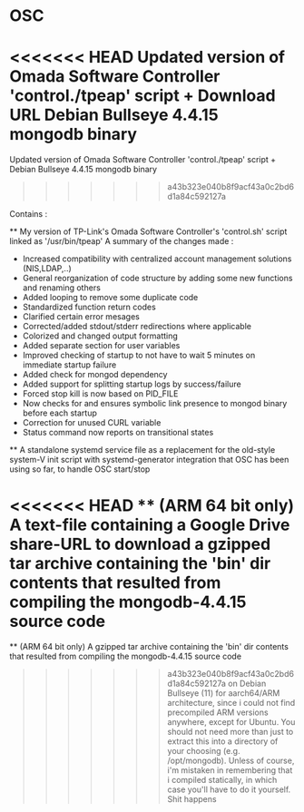 # OSC
<<<<<<< HEAD
Updated version of Omada Software Controller 'control./tpeap' script + Download URL Debian Bullseye 4.4.15 mongodb binary
=======
Updated version of Omada Software Controller 'control./tpeap' script + Debian Bullseye 4.4.15 mongodb binary
>>>>>>> a43b323e040b8f9acf43a0c2bd6d1a84c592127a

Contains :

** My version of TP-Link's Omada Software Controller's 'control.sh' script linked as '/usr/bin/tpeap'
  A summary of the changes made :

 - Increased compatibility with centralized account management solutions (NIS,LDAP,..)
 - General reorganization of code structure by adding some new functions and renaming others
 - Added looping to remove some duplicate code
 - Standardized function return codes
 - Clarified certain error mesages
 - Corrected/added stdout/stderr redirections where applicable
 - Colorized and changed output formatting
 - Added separate section for user variables
 - Improved checking of startup to not have to wait 5 minutes on immediate startup failure
 - Added check for mongod dependency
 - Added support for splitting startup logs by success/failure
 - Forced stop kill is now based on PID_FILE
 - Now checks for and ensures symbolic link presence to mongod binary before each startup
 - Correction for unused CURL variable
 - Status command now reports on transitional states

** A standalone systemd service file as a replacement for the old-style system-V init script with systemd-generator integration
  that OSC has been using so far, to handle OSC start/stop
  
<<<<<<< HEAD
** (ARM 64 bit only) A text-file containing a Google Drive share-URL to download a gzipped tar archive containing the 'bin' dir contents that resulted from compiling the mongodb-4.4.15 source code
=======
** (ARM 64 bit only) A gzipped tar archive containing the 'bin' dir contents that resulted from compiling the mongodb-4.4.15 source code
>>>>>>> a43b323e040b8f9acf43a0c2bd6d1a84c592127a
  on Debian Bullseye (11) for aarch64/ARM architecture, since i could not find precompiled ARM versions anywhere, except for Ubuntu.
  You should not need more than just to extract this into a directory of your choosing (e.g. /opt/mongodb).
  Unless of course, i'm mistaken in remembering that i compiled statically, in which case you'll have to do it yourself. Shit happens
